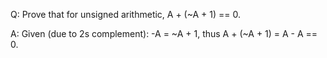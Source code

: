 Q: Prove that for unsigned arithmetic, A + (~A + 1) == 0.

A:
Given (due to 2s complement): -A = ~A + 1, thus A + (~A + 1) = A - A == 0.